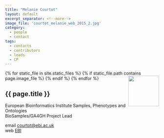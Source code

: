```yaml
---
title: "Melanie Courtot"
layout: default
excerpt_separator: <!--more-->
image_file: 'courtot_melanie_web_2015_2.jpg'
category:
  - people
  - contact
tags:
  - contacts
  - contributors
  - leads
  - CP
---
```


{% for static_file in site.static_files %}
  {% if static_file.path contains page.image_file %}
<img style="float: right; width: 100px;" src="{{ static_file.path | relative_url}}" />
  {% endif %}
{% endfor %}

## {{ page.title }}

European Bioinformatics Institute
Samples, Phenotypes and Ontologies  
BioSamples/GA4GH Project Lead   

<!--more-->

email [courtot@ebi.ac.uk](mailto:courtot@ebi.ac.uk)  
web [EBI](https://www.ebi.ac.uk/about/people/melanie-courtot)  
